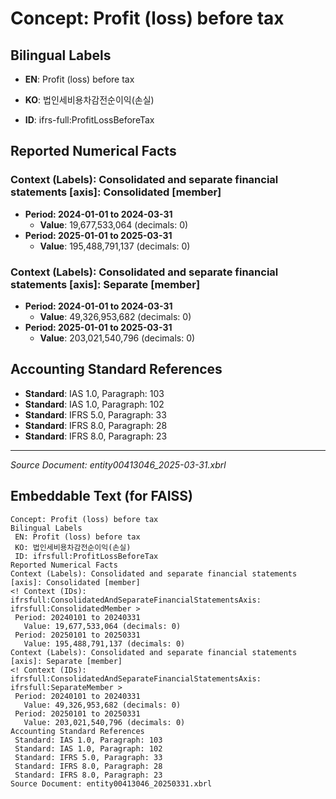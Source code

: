 # Concept: Profit (loss) before tax

## Bilingual Labels
- **EN**: Profit (loss) before tax
- **KO**: 법인세비용차감전순이익(손실)

- **ID**: ifrs-full:ProfitLossBeforeTax

## Reported Numerical Facts

### **Context (Labels): Consolidated and separate financial statements [axis]: Consolidated [member]**
<!-- Context (IDs): ifrs-full:ConsolidatedAndSeparateFinancialStatementsAxis: ifrs-full:ConsolidatedMember -->
- **Period: 2024-01-01 to 2024-03-31**
  - **Value**: 19,677,533,064 (decimals: 0)
- **Period: 2025-01-01 to 2025-03-31**
  - **Value**: 195,488,791,137 (decimals: 0)

### **Context (Labels): Consolidated and separate financial statements [axis]: Separate [member]**
<!-- Context (IDs): ifrs-full:ConsolidatedAndSeparateFinancialStatementsAxis: ifrs-full:SeparateMember -->
- **Period: 2024-01-01 to 2024-03-31**
  - **Value**: 49,326,953,682 (decimals: 0)
- **Period: 2025-01-01 to 2025-03-31**
  - **Value**: 203,021,540,796 (decimals: 0)

## Accounting Standard References
- **Standard**: IAS 1.0, Paragraph: 103
- **Standard**: IAS 1.0, Paragraph: 102
- **Standard**: IFRS 5.0, Paragraph: 33
- **Standard**: IFRS 8.0, Paragraph: 28
- **Standard**: IFRS 8.0, Paragraph: 23

---
*Source Document: entity00413046_2025-03-31.xbrl*
## Embeddable Text (for FAISS)
```text
Concept: Profit (loss) before tax
Bilingual Labels
 EN: Profit (loss) before tax
 KO: 법인세비용차감전순이익(손실)
 ID: ifrsfull:ProfitLossBeforeTax
Reported Numerical Facts
Context (Labels): Consolidated and separate financial statements [axis]: Consolidated [member]
<! Context (IDs): ifrsfull:ConsolidatedAndSeparateFinancialStatementsAxis: ifrsfull:ConsolidatedMember >
 Period: 20240101 to 20240331
   Value: 19,677,533,064 (decimals: 0)
 Period: 20250101 to 20250331
   Value: 195,488,791,137 (decimals: 0)
Context (Labels): Consolidated and separate financial statements [axis]: Separate [member]
<! Context (IDs): ifrsfull:ConsolidatedAndSeparateFinancialStatementsAxis: ifrsfull:SeparateMember >
 Period: 20240101 to 20240331
   Value: 49,326,953,682 (decimals: 0)
 Period: 20250101 to 20250331
   Value: 203,021,540,796 (decimals: 0)
Accounting Standard References
 Standard: IAS 1.0, Paragraph: 103
 Standard: IAS 1.0, Paragraph: 102
 Standard: IFRS 5.0, Paragraph: 33
 Standard: IFRS 8.0, Paragraph: 28
 Standard: IFRS 8.0, Paragraph: 23
Source Document: entity00413046_20250331.xbrl
```